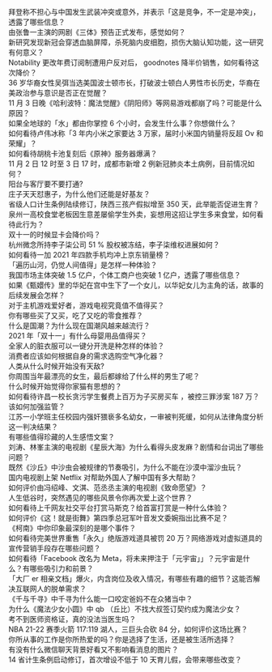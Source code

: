 拜登称不担心与中国发生武装冲突或意外，并表示「这是竞争，不一定是冲突」，透露了哪些信息？  
由张鲁一主演的网剧《三体》预告正式发布，感觉如何？  
新研究发现新冠会穿透血脑屏障，杀死脑内皮细胞，损伤大脑认知功能，这一研究有何意义？  
Notability 更改年费订阅制遭用户反对后， goodnotes 降半价销售，如何看待这次降价？  
36 岁华裔女性吴弭当选美国波士顿市长，打破波士顿白人男性市长历史，华裔在美政治参与意识是否正在觉醒？  
11 月 3 日晚《哈利波特：魔法觉醒》《阴阳师》等网易游戏都崩了吗？可能是什么原因？  
如果全地球的「水」都由你掌控 6 个小时，会发生什么事？你想做什么？  
如何看待卢伟冰称「3 年内小米之家要达 3 万家，届时小米国内销量将反超 Ov 和荣耀」？  
如何看待胡桃卡池复刻后《原神》服务器爆满？  
11 月 2 日 12 时至 3 日 17 时，成都市新增 2 例新冠肺炎本土病例，目前情况如何？  
阳台与客厅要不要打通?  
庄子天天怼惠子，为什么他们还能是好基友？  
省级人口计生条例陆续修订，陕西三孩产假拟增至 350 天，此举能否促进生育？  
泉州一高校食堂老板因生意差屡偷学生外卖，妄想用这招让学生多来食堂，如何看待此行为？  
双十一的时候显卡会降价吗？  
杭州微念所持李子柒公司 51 % 股权被冻结，李子柒维权进展如何？  
如何看待一加 2021 年四款手机均冲上京东销量榜？  
「遍历山河，仍觉人间值得」是怎样一种体验？  
我国市场主体突破 1.5 亿户，个体工商户也突破 1 亿户，透露了哪些信息？  
如果《甄嬛传》里的华妃在宫中生下了一个女儿，以华妃女儿为主角的话，故事的后续发展会怎样？  
对于主机游戏爱好者，游戏电视究竟值不值得买？  
你有哪些买了又买，吃了又吃的零食推荐？  
什么是国潮？为什么现在国潮风越来越流行？  
2021 年「双十一」有什么母婴用品值得买？  
全家人的脏衣服可以一键分开洗是种怎样的体验？  
消费者应该如何根据自身的需求选购空气净化器？  
人类从什么时候开始没有天敌?  
你周围当年最漂亮的女生，最后都嫁给了什么样的男生了呢？  
什么时候开始觉得你家猫有思想的？  
如何看待许昌一校长贪污学生餐费上百万为子买房买车 ，被控三罪涉案 187 万？该如何加强监管？  
江苏一小学班主任校园内强奸猥亵多名幼女，一审被判死缓，如何从法律角度分析这一判决结果？  
有哪些值得珍藏的人生感悟文案？  
刘涛、林峯主演的电视剧《星辰大海》为什么看得头皮发麻？剧情和台词出了哪些问题？  
既然《沙丘》中沙虫会被规律的节奏吸引，为什么不能在沙漠中溜沙虫玩？  
国内电视剧上架 Netflix 对帮助外国人了解中国有多大帮助？  
如何评价由冯绍峰、文淇、范丞丞主演的电视剧《致命愿望》？  
人生低谷时，突然遇见的哪些风景令你再次爱上这个世界？  
如何看待上千网友社交平台打赏马斯克？给首富打赏是一种什么体验？  
如何评价《这！就是街舞》第四季总冠军叶音发文委婉指出比赛不足？  
《柯南》中你印象最深刻的是哪个事件？  
如何看待完美世界重售「永久」绝版游戏道具被罚 20 万？网络游戏对虚拟道具的宣传营销手段存在哪些问题？  
如何看待「Facebook 改名为 Meta，将未来押注于「元宇宙」」？元宇宙是什么？有哪些吸引力和前景？  
「大厂 er 相亲文档」爆火，内含岗位及收入情况，有哪些有趣的细节？这能否解决互联网人的脱单需求？  
《千与千寻》中千寻为什么能一口咬定爸妈不在众猪当中？  
为什么《魔法少女小圆》中 qb （丘比）不找大叔签订契约成为魔法少女？  
考不到医师资格证，真的没法当医生吗？  
NBA 21-22 赛季火箭 117:119 湖人，三巨头合砍 84 分，如何评价这场比赛？  
你所从事的工作是你所热爱的吗？你是选择了生活，还是被生活所选择？  
有没有什么微信聊天背景好看又不影响看消息的图片？  
14 省计生条例启动修订，首次增设不低于 10 天育儿假，会带来哪些改变？  

